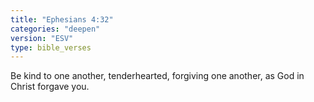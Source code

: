 ```yaml
---
title: "Ephesians 4:32"
categories: "deepen"
version: "ESV"
type: bible_verses
---
```


Be kind to one another, tenderhearted, forgiving one another, as God in Christ forgave you.